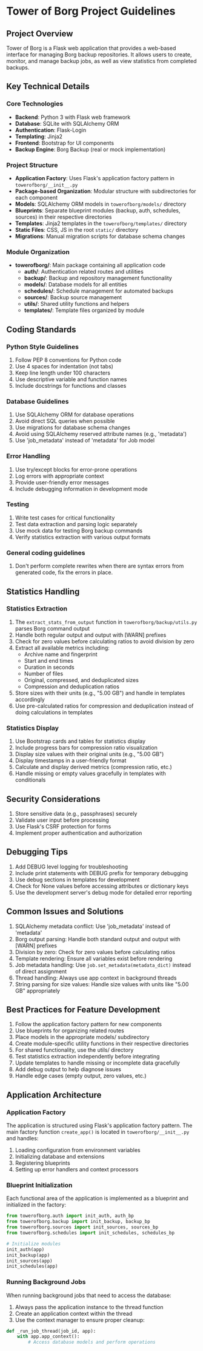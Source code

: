 # Tower of Borg Project Guidelines

## Project Overview
Tower of Borg is a Flask web application that provides a web-based interface for managing Borg backup repositories. It allows users to create, monitor, and manage backup jobs, as well as view statistics from completed backups.

## Key Technical Details

### Core Technologies
- **Backend**: Python 3 with Flask web framework
- **Database**: SQLite with SQLAlchemy ORM
- **Authentication**: Flask-Login
- **Templating**: Jinja2
- **Frontend**: Bootstrap for UI components
- **Backup Engine**: Borg Backup (real or mock implementation)

### Project Structure
- **Application Factory**: Uses Flask's application factory pattern in `towerofborg/__init__.py`
- **Package-based Organization**: Modular structure with subdirectories for each component
- **Models**: SQLAlchemy ORM models in `towerofborg/models/` directory
- **Blueprints**: Separate blueprint modules (backup, auth, schedules, sources) in their respective directories
- **Templates**: Jinja2 templates in the `towerofborg/templates/` directory
- **Static Files**: CSS, JS in the root `static/` directory
- **Migrations**: Manual migration scripts for database schema changes

### Module Organization
- **towerofborg/**: Main package containing all application code
  - **auth/**: Authentication related routes and utilities
  - **backup/**: Backup and repository management functionality
  - **models/**: Database models for all entities
  - **schedules/**: Schedule management for automated backups
  - **sources/**: Backup source management
  - **utils/**: Shared utility functions and helpers
  - **templates/**: Template files organized by module

## Coding Standards

### Python Style Guidelines
1. Follow PEP 8 conventions for Python code
2. Use 4 spaces for indentation (not tabs)
3. Keep line length under 100 characters
4. Use descriptive variable and function names
5. Include docstrings for functions and classes

### Database Guidelines
1. Use SQLAlchemy ORM for database operations
2. Avoid direct SQL queries when possible
3. Use migrations for database schema changes
4. Avoid using SQLAlchemy reserved attribute names (e.g., 'metadata')
5. Use 'job_metadata' instead of 'metadata' for Job model

### Error Handling
1. Use try/except blocks for error-prone operations
2. Log errors with appropriate context
3. Provide user-friendly error messages
4. Include debugging information in development mode

### Testing
1. Write test cases for critical functionality
2. Test data extraction and parsing logic separately
3. Use mock data for testing Borg backup commands
4. Verify statistics extraction with various output formats

### General coding guidelines
1. Don't perform complete rewrites when there are syntax errors from generated code, fix the errors in place.

## Statistics Handling

### Statistics Extraction
1. The `extract_stats_from_output` function in `towerofborg/backup/utils.py` parses Borg command output
2. Handle both regular output and output with [WARN] prefixes
3. Check for zero values before calculating ratios to avoid division by zero
4. Extract all available metrics including:
   - Archive name and fingerprint
   - Start and end times
   - Duration in seconds
   - Number of files
   - Original, compressed, and deduplicated sizes
   - Compression and deduplication ratios
5. Store sizes with their units (e.g., "5.00 GB") and handle in templates accordingly
6. Use pre-calculated ratios for compression and deduplication instead of doing calculations in templates

### Statistics Display
1. Use Bootstrap cards and tables for statistics display
2. Include progress bars for compression ratio visualization
3. Display size values with their original units (e.g., "5.00 GB")
4. Display timestamps in a user-friendly format
5. Calculate and display derived metrics (compression ratio, etc.)
6. Handle missing or empty values gracefully in templates with conditionals

## Security Considerations
1. Store sensitive data (e.g., passphrases) securely
2. Validate user input before processing
3. Use Flask's CSRF protection for forms
4. Implement proper authentication and authorization

## Debugging Tips
1. Add DEBUG level logging for troubleshooting
2. Include print statements with DEBUG prefix for temporary debugging
3. Use debug sections in templates for development
4. Check for None values before accessing attributes or dictionary keys
5. Use the development server's debug mode for detailed error reporting

## Common Issues and Solutions
1. SQLAlchemy metadata conflict: Use 'job_metadata' instead of 'metadata'
2. Borg output parsing: Handle both standard output and output with [WARN] prefixes
3. Division by zero: Check for zero values before calculating ratios
4. Template rendering: Ensure all variables exist before rendering
5. Job metadata handling: Use `job.set_metadata(metadata_dict)` instead of direct assignment
6. Thread handling: Always use app context in background threads
7. String parsing for size values: Handle size values with units like "5.00 GB" appropriately

## Best Practices for Feature Development
1. Follow the application factory pattern for new components
2. Use blueprints for organizing related routes
3. Place models in the appropriate models/ subdirectory
4. Create module-specific utility functions in their respective directories
5. For shared functionality, use the utils/ directory
6. Test statistics extraction independently before integrating
7. Update templates to handle missing or incomplete data gracefully
8. Add debug output to help diagnose issues
9. Handle edge cases (empty output, zero values, etc.)

## Application Architecture

### Application Factory
The application is structured using Flask's application factory pattern. The main factory function `create_app()` is located in `towerofborg/__init__.py` and handles:

1. Loading configuration from environment variables
2. Initializing database and extensions
3. Registering blueprints
4. Setting up error handlers and context processors

### Blueprint Initialization
Each functional area of the application is implemented as a blueprint and initialized in the factory:

```python
from towerofborg.auth import init_auth, auth_bp
from towerofborg.backup import init_backup, backup_bp
from towerofborg.sources import init_sources, sources_bp
from towerofborg.schedules import init_schedules, schedules_bp

# Initialize modules
init_auth(app)
init_backup(app)
init_sources(app)
init_schedules(app)
```

### Running Background Jobs
When running background jobs that need to access the database:

1. Always pass the application instance to the thread function
2. Create an application context within the thread
3. Use the context manager to ensure proper cleanup:

```python
def _run_job_thread(job_id, app):
    with app.app_context():
        # Access database models and perform operations
```
